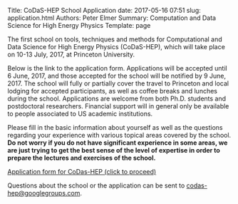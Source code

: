 Title: CoDaS-HEP School Application
date: 2017-05-16 07:51
slug: application.html
Authors: Peter Elmer
Summary: Computation and Data Science for High Energy Physics
Template: page


The first school on tools, techniques and methods for Computational
and Data Science for High Energy Physics (CoDaS-HEP), which will
take place on 10-13 July, 2017, at Princeton University.

Below is the link to the application form. Applications will be
accepted until 6 June, 2017, and those accepted for the school
will be notified by 9 June, 2017. The school will fully or partially cover 
the travel to Princeton and local lodging for accepted participants, as 
well as coffee breaks and lunches during the school. Applications are
welcome from both Ph.D. students and postdoctoral researchers. Financial 
support will in general only be available to people associated to US 
academic institutions.

Please fill in the basic information about yourself as well as the
questions regarding your experience with various topical areas
covered by the school.  **Do not worry if you do not have significant
experience in some areas, we are just trying to get the best sense
of the level of expertise in order to prepare the lectures and
exercises of the school.**

   [Application form for CoDas-HEP (click to proceed)](https://docs.google.com/forms/d/1Ragq_2o0Ri47OGKTBwGqY5T2TCvVk0Xtcu_VZ_b5FJw/edit)

Questions about the school or the application can be sent to [codas-hep@googlegroups.com](codas-hep@googlegroups.com).
